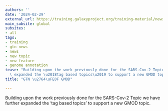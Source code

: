 ```yaml
---
authors: ''
date: '2024-02-29'
external_url: https://training.galaxyproject.org/training-material/news/2024/02/29/new-gmod-topic.html
main_subsite: global
subsites:
- all
tags:
- training
- gtn-news
- news
- new topic
- new feature
- genome annotation
tease: "Building upon the work previously done for the SARS-Cov-2 Topic we have further\
  \ expanded the \u2018tag based topics\u2019 to support a new GMOD topic."
title: "GTN \u2764\uFE0F GMOD"

---
```

Building upon the work previously done for the SARS-Cov-2 Topic we have further expanded the ‘tag based topics’ to support a new GMOD topic.